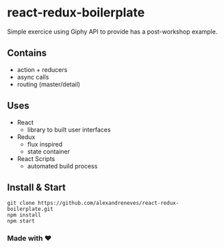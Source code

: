 # react-redux-boilerplate

Simple exercice using Giphy API to provide has a post-workshop example.

## Contains

+ action + reducers
+ async calls
+ routing (master/detail)

## Uses

+ React
  + library to built user interfaces
+ Redux
  + flux inspired
  + state container
+ React Scripts
  + automated build process

## Install & Start 

```
git clone https://github.com/alexandreneves/react-redux-boilerplate.git
npm install
npm start
```

### Made with ♥
